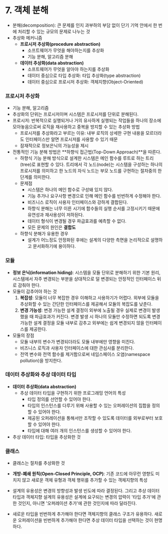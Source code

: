 # 7. 객체 분해

- 분해(decomposition): 큰 문제를 인지 과부하의 부담 없이 단기 기억 안에서 한 번에 처리할 수 있는 규모의 문제로 나누는 것
- 추상화 메커니즘
  - **프로시저 추상화(procedure abstraction)**
    - 소프트웨어가 무엇을 해야하는지를 추상화
    - 기능 분해, 알고리즘 분해
  - **데이터 추상화(data abstraction)**
    - 소프트웨어가 무엇을 알아야 하는지를 추상화
    - 데이터 중심으로 타입 추상화: 타입 추상화(type abstraction)
    - 데이터 중심으로 프로시저 추상화: 객체지향(Object-Oriented)



### 프로시저 추상화

- 기능 분해, 알고리즘
- 추상화의 단위는 프로시저이며 시스템은 프로시저를 단위로 분해된다.
- 프로시저: 반복적으로 실행되거나 거의 유사하게 실행되는 작업들을 하나의 장소에 모아놓음으로써 로직을 재사용하고 중복을 방지할 수 있는 추상화 방법
  - 프로시저를 추상화라고 부르는 이유: 내부 로직의 상세한 구현 내용을 모르더라도 인터페이스만 알면 프로시저를 사용할 수 있기 때문
  - 잠재적으로 정보은닉의 가능성을 제시
- 전통적인 기능 분해 방법은 **하향식 접근법(Top-Down Approach)**을 따른다.
  - 하향식 기능 분해 방식으로 설계한 시스템은 메인 함수를 루트로 하는 트리(tree)로 표현할 수 있다. 트리에서 각 노드(node)는 시스템을 구성하는 하나의 프로시저를 의미하고 한 노드의 자식 노드는 부모 노드를 구현하는 절차중의 한 단계를 의미한다.
  - 문제점
    - 시스템은 하나의 메인 함수로 구성돼 있지 않다.
    - 기능 추가나 요구사항 변경으로 인해 메인 함수를 빈번하게 수정해야 한다.
    - 비즈니스 로직이 사용자 인터페이스와 강하게 결합된다.
    - 하향식 분해는 너무 이른 시기에 함수들의 실행 순서를 고정시키기 때문에 유연성과 재사용성이 저하된다.
    - 데이터 형식이 변경될 경우 파급효과를 예측할 수 없다.
    - 모든 문제의 원인은 **결합도**
  - 하향식 분해가 유용한 경우
    - 설계가 어느정도 안정화된 후에는 설계의 다양한 측면을 논리적으로 설명하고 문서화하기에 용이하다.



### 모듈

- **정보 은닉(information hiding)**: 시스템을 모듈 단위로 분해하기 위한 기본 원리, 시스템에서 자주 변경되는 부분을 상대적으로 덜 변경되는 안정적인 인터페이스 뒤로 감춰야 한다.
- 모듈이 감추어야 하는 것
  1. **복잡성**: 모듈이 너무 복잡한 경우 이해하고 사용하기가 어렵다. 외부에 모듈을 추상화할 수 있는 간단한 인터페이스를 제공해서 모듈의 복잡도를 낮춘다.
  2. **변경 가능성**: 변경 가능한 설계 결정이 외부에 노출될 경우 실제로 변경이 발생했을 때 파급효과가 커진다. 변경 발생 시 하나의 모듈만 수정하면 되도록 변경 가능한 설계 결정을 모듈 내부로 감추고 외부에는 쉽게 변경되지 않을 인터페이스를 제공한다.
- 모듈의 장점
  - 모듈 내부의 변수가 변경되더라도 모듈 내부에만 영향을 미친다.
  - 비즈니스 로직과 사용자 인터페이스에 대한 관심사를 분리한다.
  - 전역 변수와 전역 함수를 제거함으로써 네임스페이스 오염(namespace pollution)을 방지한다.



### 데이터 추상화와 추상 데이터 타입

- **데이터 추상화(data abstraction)**
  - 추상 데이터 타입을 구현하기 위한 프로그래밍 언어의 특성
    - 타입 정의를 선언할 수 있어야 한다.
    - 타입의 인스턴스를 다루기 위해 사용할 수 있는 오퍼레이션의 집합을 정의할 수 있어야 한다.
    - 제공된 오퍼레이션을 통해서만 조작할 수 있도록 데이터를 외부로부터 보호할 수 있어야 한다.
    - 타입에 대해 여러 개의 인스턴스를 생성할 수 있어야 한다.
- 추상 데이터 타입: 타입을 추상화한 것



### 클래스

- 클래스는 절차를 추상화한 것

- **개방-폐쇄 원칙(Open-Closed Principle, OCP)**: 기존 코드에 아무런 영향도 미치지 않고 새로운 객체 유형과 객체 행위를 추가할 수 있는 객체지향의 특성
- 설계의 유용성은 변경의 방향성과 발생 빈도에 따라 결정된다. 그리고 추상 데이터 타입과 객체지향 설계의 유용성은 설계에 요구되는 변경의 압력이 '타입 추가'에 관한 것인지, 아니면 '오퍼레이션 추가'에 관한 것인지에 따라 달라진다.
- 새로운 타입을 빈번하게 추가해야 한다면 객체지향의 클래스 구조가 유용하다. 새로운 오퍼레이션을 빈번하게 추가해야 한다면 추상 데이터 타입을 선택하는 것이 현명하다.

